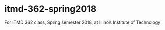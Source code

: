 # itmd-362-spring2018
For ITMD 362 class, Spring semester 2018, at Illinois Institute of Technology
